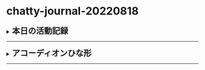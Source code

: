 # chatty-journal-20220818
<details>
<summary><h2 style="display:inline">本日の活動記録</h2></summary>
 <h3>早朝学習</h3>
 <ol>
  <li>php内蔵のserverを使った軽量な開発環境の研究（<a href="https://github.com/yuasys/php-server">リポジトリ作成</a>）</li>
  <li>Laravel9の開発環境づくりの演習</li>
 </ol>
</details>


<hr/>
<details>
<summary><h2 style="display:inline">アコーディオンひな形</h2></summary>
 <h3>タイトル</h3>
 <ol>
  <li>番号付きリスト</li>
  <li></li>
 </ol>
 <ul>
  <li>記号付きリスト</li>
  <li></li>
 </ul>
</details>

<hr/>


